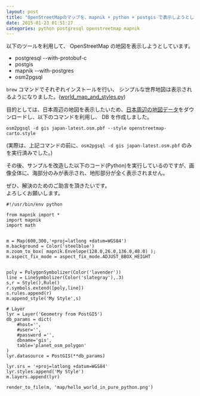 ```yaml
---
layout: post
title: "OpenStreetMapのマップを、mapnik + python + postgis で表示しようとしているが表示されない"
date: 2015-01-23 01:51:27
categories: python postgresql openstreetmap mapnik
---
```

<p>以下のツールを利用して、 OpenStreetMap の地図を表示しようとしています。</p>

<ul>
<li>postgresql --with-protobuf-c</li>
<li>postgis</li>
<li>mapnik --with-postgres</li>
<li>osm2pgsql</li>
</ul>

<p><code>brew</code> コマンドでそれぞれインストールを行い、 シンプルな世界地図は表示されるようになりました。(<a href="http://mapnik-utils.googlecode.com/svn/example_code/hello_world/pure_python/world_map_and_styles.py" rel="nofollow">world_map_and_styles.py</a>)</p>

<p>目的としては、日本周辺の地図を表示したいため、<a href="http://download.geofabrik.de/asia/japan.html" rel="nofollow">日本周辺の地図データ</a>をダウンロードし、以下のコマンドを利用し、 DB を作成しました。</p>

<pre><code>osm2pgsql -d gis japan-latest.osm.pbf --style openstreetmap-carto.style
</code></pre>

<p>(実際は、上記コマンドの前に、<code>osm2pgsql -d gis japan-latest.osm.pbf</code> のみを実行済みでした。)</p>

<p>その後、サンプルを改造した以下のコード(Python)を実行しているのですが、画像全体に、海部分のみが表示され、地形部分が全く表示されません。</p>

<p>ぜひ、解決のためのご助言を頂きたいです。  <br>
よろしくお願いします。</p>

<pre class="lang-py prettyprint-override"><code>#!/usr/bin/env python

from mapnik import *
import mapnik
import math


m = Map(600,300,'+proj=latlong +datum=WGS84')
m.background = Color('steelblue')
m.zoom_to_box( mapnik.Envelope(128.0,26.0,136.0,48.0) );
m.aspect_fix_mode = aspect_fix_mode.ADJUST_BBOX_HEIGHT


poly = PolygonSymbolizer(Color('lavender'))
line = LineSymbolizer(Color('slategray'),.3)
s,r = Style(),Rule()
r.symbols.extend([poly,line])
s.rules.append(r)
m.append_style('My Style',s)

# Layer
lyr = Layer('Geometry from PostGIS')
db_params = dict(
    #host='',
    #user='',
    #password ='',
    dbname='gis',
    table='planet_osm_polygon'
)
lyr.datasource = PostGIS(**db_params)

lyr.srs = '+proj=latlong +datum=WGS84'
lyr.styles.append('My Style')
m.layers.append(lyr)

render_to_file(m, 'map/hello_world_in_pure_python.png')
</code></pre>
